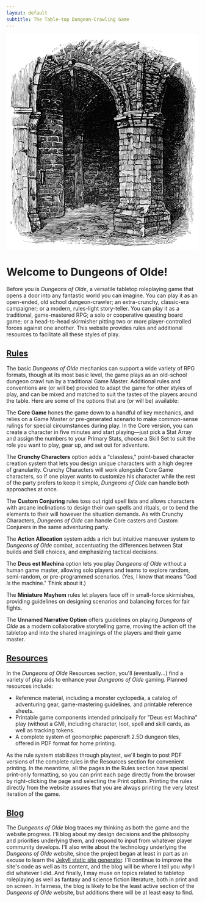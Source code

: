 ```yaml
---
layout: default
subtitle: The Table-top Dungeon-Crawling Game
---
```


<div class="gtr">

<img src="./img/richmond-castle.png" class="ph-ins-50 tab-ins-62 cmp-ins-50" alt="Dungeon of the Keep, Richmond Castle" title="Public domain image of the Dungeon of the Keep, Richmond Castle">

<h1>Welcome to Dungeons of Olde!</h1>

<p>Before you is <em>Dungeons of Olde</em>, a versatile tabletop roleplaying game that opens a door into any fantastic world you can imagine. You can play it as an open-ended, old school dungeon-crawler; an extra-crunchy, classic-era campaigner; or a modern, rules-light story-teller. You can play it as a traditional, game-mastered RPG; a solo or cooperative questing board game; or a head-to-head skirmisher pitting two or more player-controlled forces against one another. This website provides rules and additional resources to facilitate all these styles of play.</p>

<h2>
  <a href="{{site.baseurl}}/rules.html" title="Go to the DoO Rules">Rules</a>
</h2>
<p>The basic <em>Dungeons of Olde</em> mechanics can support a wide variety of RPG formats, though at its most basic level, the game plays as an old-school dungeon crawl run by a traditional Game Master. Additional rules and conventions are (or will be) provided to adapt the game for other styles of play, and can be mixed and matched to suit the tastes of the players around the table. Here are some of the options that are (or will be) available:</p>

<p>The <strong>Core Game</strong> hones the game down to a handful of key mechanics, and relies on a Game Master or pre-generated scenario to make common-sense rulings for special circumstances during play. In the Core version, you can create a character in five minutes and start playing&mdash;just pick a Stat Array and assign the numbers to your Primary Stats, choose a Skill Set to suit the role you want to play, gear up, and set out for adventure.</p>

<p>The <strong>Crunchy Characters</strong> option adds a "classless," point-based character creation system that lets you design unique characters with a high degree of granularity. Crunchy Characters will work alongside Core Game characters, so if one player wants to customize his character while the rest of the party prefers to keep it simple, <em>Dungeons of Olde</em> can handle both approaches at once.</p>
<p>The <strong>Custom Conjuring</strong> rules toss out rigid spell lists and allows characters with arcane inclinations to design their own spells and rituals, or to bend the elements to their will however the situation demands. As with Crunchy Characters, <em>Dungeons of Olde</em> can handle Core casters and Custom Conjurers in the same adventuring party.</p>
<p>The <strong>Action Allocation</strong> system adds a rich but intuitive maneuver system to <em>Dungeons of Olde</em> combat, accentuating the differences between Stat builds and Skill choices, and emphasizing tactical decisions.</p>
<p>The <strong>Deus est Machina</strong> option lets you play <em>Dungeons of Olde</em> without a human game master, allowing solo players and teams to explore random, semi-random, or pre-programmed scenarios. (Yes, I know that means "God <em>is</em> the machine." Think about it.)</p>
<p>The <strong>Miniature Mayhem</strong> rules let players face off in small-force skirmishes, providing guidelines on designing scenarios and balancing forces for fair fights.</p>
<p>The <strong>Unnamed Narrative Option</strong> offers guidelines on playing <em>Dungeons of Olde</em> as a modern collaborative storytelling game, moving the action off the tabletop and into the shared imaginings of the players and their game master.</p>

<h2>
  <a href="{{site.baseurl}}/resources.html" title="Enhance your game with DoO Resources">Resources</a>
</h2>
In the <em>Dungeons of Olde</em> Resources section, you'll (eventually...) find a variety of play aids to enhance your <em>Dungeons of Olde</em> gaming. Planned resources include:

<ul class="bulleted">
  <li>Reference material, including a monster cyclopedia, a catalog of adventuring gear, game-mastering guidelines, and printable reference sheets.</li>
  <li>Printable game components intended principally for "Deus est Machina" play (without a GM), including character, loot, spell and skill cards, as well as tracking tokens.</li>
  <li>A complete system of geomorphic papercraft 2.5D dungeon tiles, offered in PDF format for home printing.</li>
</ul>

<p>As the rule system stabilizes through playtest, we'll begin to post PDF versions of the complete rules in the Resources section for convenient printing. In the meantime, all the pages in the Rules section have special print-only formatting, so you can print each page directly from the browser by right-clicking the page and selecting the Print option. Printing the rules directly from the website assures that you are always printing the very latest iteration of the game.</p>

<h2>
  <a href="{{site.baseurl}}/blog.html" title="Follow our progress in the DoO Blog">Blog</a>
</h2>
<p>The <em>Dungeons of Olde</em> blog traces my thinking as both the game and the website progress. I'll blog about my design decisions and the philosophy and priorities underlying them, and respond to input from whatever player community develops. I'll also write about the technology underlying the <em>Dungeons of Olde</em> website, since the project began at least in part as an excuse to learn the <a href="http://jekyllrb.com/" target="_blank" title="Discover Jekyll">Jekyll static site generator</a>. I'll continue to improve the site's code as well as its content, and the blog will be where I tell you <em>why</em> I did whatever I did. And finally, I may muse on topics related to tabletop roleplaying as well as fantasy and science fiction literature, both in print and on screen. In fairness, the blog is likely to be the least active section of the <em>Dungeons of Olde</em> website, but additions there will be at least easy to find.</p>

</div>
